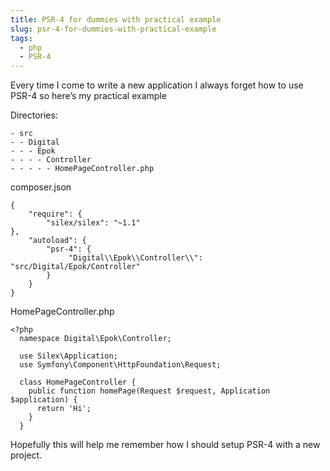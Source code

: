 ```yaml
---
title: PSR-4 for dummies with practical example
slug: psr-4-for-dummies-with-practical-example
tags:
  - php
  - PSR-4
---
```

Every time I come to write a new application I always forget how to use PSR-4 so here’s my practical example

Directories:

    - src
    - - Digital
    - - - Epok
    - - - - Controller
    - - - - - HomePageController.php

composer.json

    {
        "require": {
            "silex/silex": "~1.1"
    },
        "autoload": {
            "psr-4": {
                 "Digital\\Epok\\Controller\\": "src/Digital/Epok/Controller"
            }
        }
    }


HomePageController.php

    <?php
      namespace Digital\Epok\Controller;

      use Silex\Application;
      use Symfony\Component\HttpFoundation\Request;

      class HomePageController {
        public function homePage(Request $request, Application $application) {
          return 'Hi';
        }
      }


Hopefully this will help me remember how I should setup PSR-4 with a new project.

